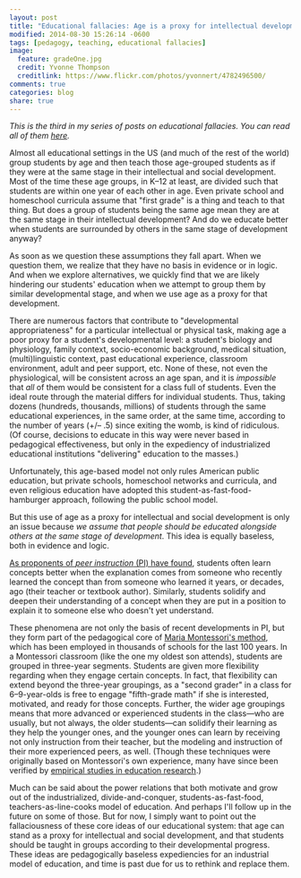 ```yaml
---
layout: post
title: "Educational fallacies: Age is a proxy for intellectual development"
modified: 2014-08-30 15:26:14 -0600
tags: [pedagogy, teaching, educational fallacies]
image:
  feature: gradeOne.jpg
  credit: Yvonne Thompson
  creditlink: https://www.flickr.com/photos/yvonnert/4782496500/
comments: true
categories: blog
share: true
---
```


*This is the third in my series of posts on educational fallacies. You can read all of them [here](http://kris.shaffermusic.com/tags/#educational%20fallacies).*

Almost all educational settings in the US (and much of the rest of the world) group students by age and then teach those age-grouped students as if they were at the same stage in their intellectual and social development. Most of the time these age groups, in K–12 at least, are divided such that students are within one year of each other in age. Even private school and homeschool curricula assume that "first grade" is a thing and teach to that thing. But does a group of students being the same age mean they are at the same stage in their intellectual development? And do we educate better when students are surrounded by others in the same stage of development anyway?

As soon as we question these assumptions they fall apart. When we question them, we realize that they have no basis in evidence or in logic. And when we explore alternatives, we quickly find that we are likely hindering our students' education when we attempt to group them by similar developmental stage, and when we use age as a proxy for that development.

There are numerous factors that contribute to "developmental appropriateness" for a particular intellectual or physical task, making age a poor proxy for a student's developmental level: a student's biology and physiology, family context, socio-economic background, medical situation, (multi)linguistic context, past educational experience, classroom environment, adult and peer support, etc. None of these, not even the physiological, will be consistent across an age span, and it is *impossible* that *all* of them would be consistent for a class full of students. Even the ideal route through the material differs for individual students. Thus, taking dozens (hundreds, thousands, millions) of students through the same educational experiences, in the same order, at the same time, according to the number of years (+/– .5) since exiting the womb, is kind of ridiculous. (Of course, decisions to educate in this way were never based in pedagogical effectiveness, but only in the expediency of industrialized educational institutions "delivering" education to the masses.)

Unfortunately, this age-based model not only rules American public education, but private schools, homeschool networks and curricula, and even religious education have adopted this student-as-fast-food-hamburger approach, following the public school model. 

But this use of age as a proxy for intellectual and social development is only an issue because *we assume that people should be educated alongside others at the same stage of development*. This idea is equally baseless, both in evidence and logic.

[As proponents of *peer instruction* (PI) have found](http://mazur.harvard.edu/research/detailspage.php?rowid=8), students often learn concepts better when the explanation comes from someone who recently learned the concept than from someone who learned it years, or decades, ago (their teacher or textbook author). Similarly, students solidify and deepen their understanding of a concept when they are put in a position to explain it to someone else who doesn't yet understand. 

These phenomena are not only the basis of recent developments in PI, but they form part of the pedagogical core of [Maria Montessori's method](http://digital.library.upenn.edu/women/montessori/method/method.html), which has been employed in thousands of schools for the last 100 years. In a Montessori classroom (like the one my oldest son attends), students are grouped in three-year segments. Students are given more flexibility regarding when they engage certain concepts. In fact, that flexibility can extend beyond the three-year groupings, as a "second grader" in a class for 6–9-year-olds is free to engage "fifth-grade math" if she is interested, motivated, and ready for those concepts. Further, the wider age groupings means that more advanced or experienced students in the class—who are usually, but not always, the older students—can solidify their learning as they help the younger ones, and the younger ones can learn by receiving not only instruction from their teacher, but the modeling and instruction of their more experienced peers, as well. (Though these techniques were originally based on Montessori's own experience, many have since been verified by [empirical studies in education research](https://openlibrary.org/works/OL8004702W/Montessori).)

Much can be said about the power relations that both motivate and grow out of the industrialized, divide-and-conquer, students-as-fast-food, teachers-as-line-cooks model of education. And perhaps I'll follow up in the future on some of those. But for now, I simply want to point out the fallaciousness of these core ideas of our educational system: that age can stand as a proxy for intellectual and social development, and that students should be taught in groups according to their developmental progress. These ideas are pedagogically baseless expediencies for an industrial model of education, and time is past due for us to rethink and replace them.